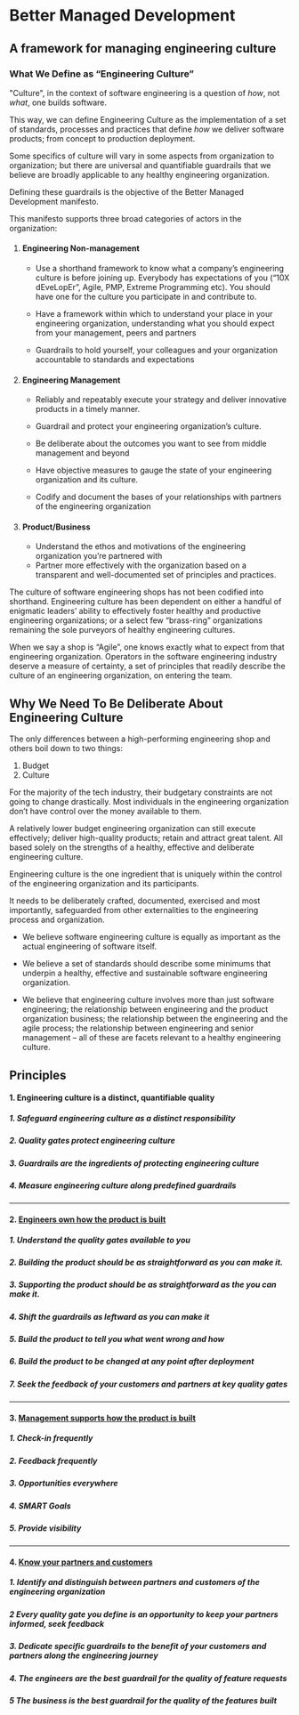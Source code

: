 Better Managed Development
===========================
## A framework for managing engineering culture
### What We Define as “Engineering Culture”

"Culture", in the context of software engineering is a question of _how_, not _what_, one builds software.

This way, we can define Engineering Culture as the implementation of a set of standards, processes and practices that define _how_ we deliver software products; from concept to production deployment. 

Some specifics of culture will vary in some aspects from organization to organization; but there are universal and quantifiable guardrails that we believe are broadly applicable to any healthy engineering organization. 

Defining these guardrails is the objective of the Better Managed Development manifesto. 

This manifesto supports three broad categories of actors in the organization:

1. #### Engineering Non-management
   - Use a shorthand framework to know what a company’s engineering culture is before joining up. Everybody has expectations of you (“10X dEveLopEr”, Agile, PMP, 	Extreme Programming etc). You should have one for the culture you participate in and contribute to. 	
 	
   - Have a framework within which to understand your place in your engineering organization, understanding what you should expect from your management, peers and 	partners
 	
   - Guardrails to hold yourself, your colleagues and your organization accountable to standards and 	expectations

2. #### Engineering Management
   - Reliably and repeatably execute your strategy and deliver innovative products in a timely 	manner.
 	
   - Guardrail and protect your engineering organization’s culture.
 	
   - Be deliberate about the outcomes you want to see from middle management and beyond
 	
   - Have objective measures to gauge the state of your engineering organization and its culture.
 	
   - Codify and document the bases 	of your relationships with partners of the engineering organization

3. #### Product/Business
   - Understand the ethos and 	motivations of the engineering organization you’re partnered with
   - Partner more effectively with the organization based on a transparent and well-documented set of principles and practices.

The culture of software engineering shops has not been codified into shorthand. Engineering culture has been dependent on either a handful of enigmatic leaders’ ability to effectively foster healthy and productive engineering organizations; or a select few “brass-ring” organizations remaining the sole purveyors of healthy engineering cultures. 

When we say a shop is “Agile”, one knows exactly what to expect from that engineering organization. Operators in the software engineering industry deserve a measure of certainty, a set of principles that readily describe the culture of an engineering organization, on entering the team.

##  Why We Need To Be Deliberate About Engineering Culture

The only differences between a high-performing engineering shop and others boil down to two things:
 1. Budget
 2. Culture

For the majority of the tech industry, their budgetary constraints are not going to change drastically. Most individuals in the engineering organization don’t have control over the money available to them.

A relatively lower budget engineering organization can still execute effectively; deliver high-quality products; retain and attract great talent. All based solely on the strengths of a healthy, effective and deliberate engineering culture.

Engineering culture is the one ingredient that is uniquely within the control of the engineering organization and its participants. 

It needs to be deliberately crafted, documented, exercised and most importantly, safeguarded from other externalities to the engineering process and organization.

- We believe software engineering culture is equally as important as the actual engineering of software itself. 	
 	
- We believe a set of standards should describe some minimums that underpin a healthy, effective and sustainable software engineering organization.
 	
- We believe that engineering culture involves more than just software engineering; the relationship between engineering and the product organization business; the relationship between the engineering and the agile process; the relationship between engineering and senior management – all of these are facets relevant to a healthy engineering culture.

## Principles
#### 1. Engineering culture is a distinct, quantifiable quality
 ##### 1. Safeguard engineering culture as a distinct responsibility
 ##### 2. Quality gates protect engineering culture
 ##### 3. Guardrails are the ingredients of protecting engineering culture
 ##### 4. Measure engineering culture along predefined guardrails
 ****
#### 2. [Engineers own how the product is built](build.md)
 ##### 1. Understand the quality gates available to you
 ##### 2. Building the product should be as straightforward as you can make it.
 ##### 3. Supporting the product should be as straightforward as the you can make it. 
 ##### 4. Shift the guardrails as leftward as you can make it
 ##### 5. Build the product to tell you what went wrong and how
 ##### 6. Build the product to be changed at any point after deployment
 ##### 7. Seek the feedback of your customers and partners at key quality gates
    
   ***
#### 3. [Management supports how the product is built ](grow.md)
 ##### 1. Check-in frequently
 ##### 2. Feedback frequently
 ##### 3. Opportunities everywhere
 ##### 4. SMART Goals
 ##### 5. Provide visibility

   ***
#### 4. [Know your partners and customers](partner.md)
 ##### 1. Identify and distinguish between partners and customers of the engineering organization
 ##### 2 Every quality gate you define is an opportunity to keep your partners informed, seek feedback
 ##### 3. Dedicate specific guardrails to the benefit of your customers and partners along the engineering journey
 ##### 4. The engineers are the best guardrail for the quality of feature requests
 ##### 5 The business is the best guardrail for the quality of the features built


